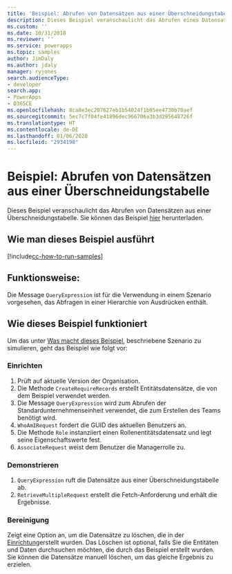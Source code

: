 ```yaml
---
title: 'Beispiel: Abrufen von Datensätzen aus einer Überschneidungstabelle (Common Data Service) | Microsoft-Dokumentation'
description: Dieses Beispiel veranschaulicht das Abrufen eines Datensatzes aus einer Überschneidungstabelle.
ms.custom: ''
ms.date: 10/31/2018
ms.reviewer: ''
ms.service: powerapps
ms.topic: samples
author: JimDaly
ms.author: jdaly
manager: ryjones
search.audienceType:
- developer
search.app:
- PowerApps
- D365CE
ms.openlocfilehash: 8ca8e3ec207627eb1b54024f1b05ee4730b70aef
ms.sourcegitcommit: 5ec7c7f04fe41896dec966706a3b3d295648726f
ms.translationtype: HT
ms.contentlocale: de-DE
ms.lasthandoff: 01/06/2020
ms.locfileid: "2934198"
---
```

# <a name="sample-retrieve-records-from-an-intersect-table"></a>Beispiel: Abrufen von Datensätzen aus einer Überschneidungstabelle

<!-- https://docs.microsoft.com/dynamics365/customer-engagement/developer/org-service/sample-retrieve-records-intersect-table -->
 Dieses Beispiel veranschaulicht das Abrufen von Datensätzen aus einer Überschneidungstabelle. Sie können das Beispiel [hier](https://github.com/Microsoft/PowerApps-Samples/tree/master/cds/orgsvc/C%23/RetrieveRecordsFromIntersectTable) herunterladen.

## <a name="how-to-run-this-sample"></a>Wie man dieses Beispiel ausführt

[!include[cc-how-to-run-samples](../../includes/cc-how-to-run-samples.md)]

## <a name="what-this-sample-does"></a>Funktionsweise:

Die Message `QueryExpression` ist für die Verwendung in einem Szenario vorgesehen, das Abfragen in einer Hierarchie von Ausdrücken enthält.

## <a name="how-this-sample-works"></a>Wie dieses Beispiel funktioniert

Um das unter [Was macht dieses Beispiel](#what-this-sample-does), beschriebene Szenario zu simulieren, geht das Beispiel wie folgt vor:

### <a name="setup"></a>Einrichten

1. Prüft auf aktuelle Version der Organisation. 
1. Die Methode `CreateRequireRecords` erstellt Entitätsdatensätze, die von dem Beispiel verwendet werden.
1. Die Message `QueryExpression` wird zum Abrufen der Standardunternehmenseinheit verwendet, die zum Erstellen des Teams benötigt wird.
1. `WhoAmIRequest` fordert die GUID des aktuellen Benutzers an.
1. Die Methode `Role` instanziiert einen Rollenentitätsdatensatz und legt seine Eigenschaftswerte fest.
1. `AssociateRequest` weist dem Benutzer die Managerrolle zu. 

### <a name="demonstrate"></a>Demonstrieren

1. `QueryExpression` ruft die Datensätze aus einer Überschneidungstabelle ab.
1. `RetrieveMultipleRequest` erstellt die Fetch-Anforderung und erhält die Ergebnisse.

### <a name="clean-up"></a>Bereinigung

Zeigt eine Option an, um die Datensätze zu löschen, die in der [Einrichtung](#setup)erstellt wurden. Das Löschen ist optional, falls Sie die Entitäten und Daten durchsuchen möchten, die durch das Beispiel erstellt wurden. Sie können die Datensätze manuell löschen, um das gleiche Ergebnis zu erzielen.
